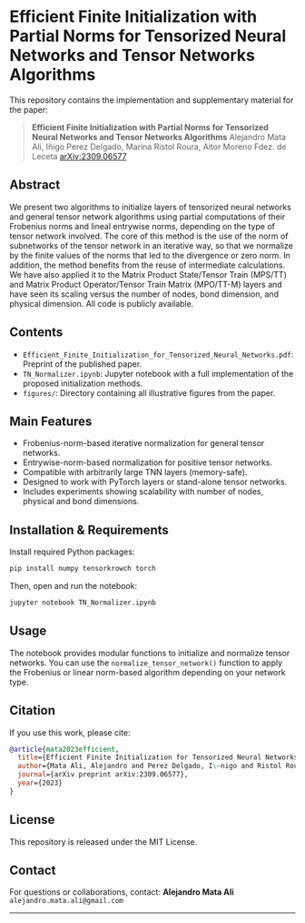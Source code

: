 # Efficient Finite Initialization with Partial Norms for Tensorized Neural Networks and Tensor Networks Algorithms

This repository contains the implementation and supplementary material for the paper:

> **Efficient Finite Initialization with Partial Norms for Tensorized Neural Networks and Tensor Networks Algorithms**
> Alejandro Mata Ali, Iñigo Perez Delgado, Marina Ristol Roura, Aitor Moreno Fdez. de Leceta
> [arXiv:2309.06577](https://arxiv.org/abs/2309.06577)

## Abstract

We present two algorithms to initialize layers of tensorized neural networks and general tensor network algorithms using partial computations of their Frobenius norms and lineal entrywise norms, depending on the type of tensor network involved. The core of this method is the use of the norm of subnetworks of the tensor network in an iterative way, so that we normalize by the finite values of the norms that led to the divergence or zero norm. In addition, the method benefits from the reuse of intermediate calculations. We have also applied it to the Matrix Product State/Tensor Train (MPS/TT) and Matrix Product Operator/Tensor Train Matrix (MPO/TT-M) layers and have seen its scaling versus the number of nodes, bond dimension, and physical dimension. All code is publicly available.

## Contents

* `Efficient_Finite_Initialization_for_Tensorized_Neural_Networks.pdf`: Preprint of the published paper.
* `TN_Normalizer.ipynb`: Jupyter notebook with a full implementation of the proposed initialization methods.
* `figures/`: Directory containing all illustrative figures from the paper.

## Main Features

* Frobenius-norm-based iterative normalization for general tensor networks.
* Entrywise-norm-based normalization for positive tensor networks.
* Compatible with arbitrarily large TNN layers (memory-safe).
* Designed to work with PyTorch layers or stand-alone tensor networks.
* Includes experiments showing scalability with number of nodes, physical and bond dimensions.

## Installation & Requirements

Install required Python packages:

```bash
pip install numpy tensorkrowch torch
```

Then, open and run the notebook:

```bash
jupyter notebook TN_Normalizer.ipynb
```

## Usage

The notebook provides modular functions to initialize and normalize tensor networks. You can use the `normalize_tensor_network()` function to apply the Frobenius or linear norm-based algorithm depending on your network type.

## Citation

If you use this work, please cite:

```bibtex
@article{mata2023efficient,
  title={Efficient Finite Initialization for Tensorized Neural Networks},
  author={Mata Ali, Alejandro and Perez Delgado, I\~nigo and Ristol Roura, Marina and Moreno Fdez. de Leceta, Aitor},
  journal={arXiv preprint arXiv:2309.06577},
  year={2023}
}
```

## License


This repository is released under the MIT License.

## Contact

For questions or collaborations, contact:
**Alejandro Mata Ali**
`alejandro.mata.ali@gmail.com`

---
